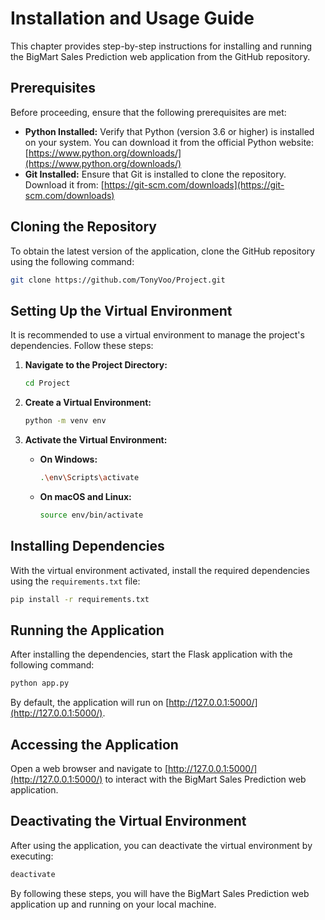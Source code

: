 # Installation and Usage Guide

This chapter provides step-by-step instructions for installing and running the BigMart Sales Prediction web application from the GitHub repository.

## Prerequisites

Before proceeding, ensure that the following prerequisites are met:

- **Python Installed:** Verify that Python (version 3.6 or higher) is installed on your system. You can download it from the official Python website: [https://www.python.org/downloads/](https://www.python.org/downloads/)
- **Git Installed:** Ensure that Git is installed to clone the repository. Download it from: [https://git-scm.com/downloads](https://git-scm.com/downloads)

## Cloning the Repository

To obtain the latest version of the application, clone the GitHub repository using the following command:

```sh
git clone https://github.com/TonyVoo/Project.git
```

## Setting Up the Virtual Environment

It is recommended to use a virtual environment to manage the project's dependencies. Follow these steps:

1. **Navigate to the Project Directory:**

   ```sh
   cd Project
   ```

2. **Create a Virtual Environment:**

   ```sh
   python -m venv env
   ```

3. **Activate the Virtual Environment:**

   - **On Windows:**

     ```sh
     .\env\Scripts\activate
     ```

   - **On macOS and Linux:**

     ```sh
     source env/bin/activate
     ```

## Installing Dependencies

With the virtual environment activated, install the required dependencies using the `requirements.txt` file:

```sh
pip install -r requirements.txt
```

## Running the Application

After installing the dependencies, start the Flask application with the following command:

```sh
python app.py
```

By default, the application will run on [http://127.0.0.1:5000/](http://127.0.0.1:5000/).

## Accessing the Application

Open a web browser and navigate to [http://127.0.0.1:5000/](http://127.0.0.1:5000/) to interact with the BigMart Sales Prediction web application.

## Deactivating the Virtual Environment

After using the application, you can deactivate the virtual environment by executing:

```sh
deactivate
```

By following these steps, you will have the BigMart Sales Prediction web application up and running on your local machine.

